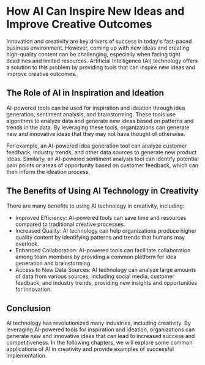 How AI Can Inspire New Ideas and Improve Creative Outcomes
========================================================================

Innovation and creativity are key drivers of success in today's fast-paced business environment. However, coming up with new ideas and creating high-quality content can be challenging, especially when facing tight deadlines and limited resources. Artificial Intelligence (AI) technology offers a solution to this problem by providing tools that can inspire new ideas and improve creative outcomes.

The Role of AI in Inspiration and Ideation
------------------------------------------

AI-powered tools can be used for inspiration and ideation through idea generation, sentiment analysis, and brainstorming. These tools use algorithms to analyze data and generate new ideas based on patterns and trends in the data. By leveraging these tools, organizations can generate new and innovative ideas that they may not have thought of otherwise.

For example, an AI-powered idea generation tool can analyze customer feedback, industry trends, and other data sources to generate new product ideas. Similarly, an AI-powered sentiment analysis tool can identify potential pain points or areas of opportunity based on customer feedback, which can then inform the ideation process.

The Benefits of Using AI Technology in Creativity
-------------------------------------------------

There are many benefits to using AI technology in creativity, including:

* Improved Efficiency: AI-powered tools can save time and resources compared to traditional creative processes.
* Increased Quality: AI technology can help organizations produce higher quality content by identifying patterns and trends that humans may overlook.
* Enhanced Collaboration: AI-powered tools can facilitate collaboration among team members by providing a common platform for idea generation and brainstorming.
* Access to New Data Sources: AI technology can analyze large amounts of data from various sources, including social media, customer feedback, and industry trends, providing new insights and opportunities for innovation.

Conclusion
----------

AI technology has revolutionized many industries, including creativity. By leveraging AI-powered tools for inspiration and ideation, organizations can generate new and innovative ideas that can lead to increased success and competitiveness. In the following chapters, we will explore some common applications of AI in creativity and provide examples of successful implementation.
